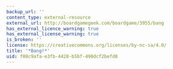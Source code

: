 ```yaml
---
backup_url: ''
content_type: external-resource
external_url: http://boardgamegeek.com/boardgame/3955/bang
has_external_licence_warning: true
has_external_license_warning: true
is_broken: ''
license: https://creativecommons.org/licenses/by-nc-sa/4.0/
title: '*Bang!*'
uid: f08c9afa-e3fb-4428-b5bf-490dcf2befd8
---
```


